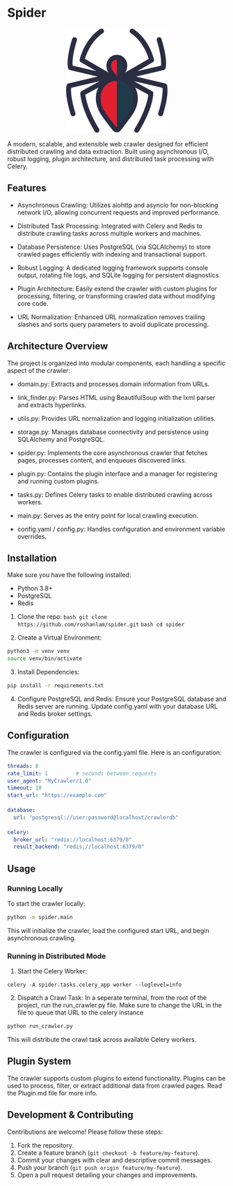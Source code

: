 # Spider

<p align="center">
  <img src="spider.png" />
</p>

A modern, scalable, and extensible web crawler designed for efficient distributed crawling and data extraction. Built using asynchronous I/O, robust logging, plugin architecture, and distributed task processing with Celery.

## Features
* Asynchronous Crawling:
Utilizes aiohttp and asyncio for non-blocking network I/O, allowing concurrent requests and improved performance.

* Distributed Task Processing:
Integrated with Celery and Redis to distribute crawling tasks across multiple workers and machines.

* Database Persistence:
Uses PostgreSQL (via SQLAlchemy) to store crawled pages efficiently with indexing and transactional support.

* Robust Logging:
A dedicated logging framework supports console output, rotating file logs, and SQLite logging for persistent diagnostics.

* Plugin Architecture:
Easily extend the crawler with custom plugins for processing, filtering, or transforming crawled data without modifying core code.

* URL Normalization:
Enhanced URL normalization removes trailing slashes and sorts query parameters to avoid duplicate processing.

## Architecture Overview
The project is organized into modular components, each handling a specific aspect of the crawler:

* domain.py:
Extracts and processes domain information from URLs.

* link_finder.py:
Parses HTML using BeautifulSoup with the lxml parser and extracts hyperlinks.

* utils.py:
Provides URL normalization and logging initialization utilities.

* storage.py:
Manages database connectivity and persistence using SQLAlchemy and PostgreSQL.

* spider.py:
Implements the core asynchronous crawler that fetches pages, processes content, and enqueues discovered links.

* plugin.py:
Contains the plugin interface and a manager for registering and running custom plugins.

* tasks.py:
Defines Celery tasks to enable distributed crawling across workers.

* main.py:
Serves as the entry point for local crawling execution.

* config.yaml / config.py:
Handles configuration and environment variable overrides.

## Installation
Make sure you have the following installed:
* Python 3.8+
* PostgreSQL
* Redis

1. Clone the repo:
```bash git clone https://github.com/roshanlam/spider.git```
```bash cd spider```

2. Create a Virtual Environment:
```bash
python3 -m venv venv
source venv/bin/activate
```

3. Install Dependencies:
```bash
pip install -r requirements.txt
```
4. Configure PostgreSQL and Redis:
Ensure your PostgreSQL database and Redis server are running.
Update config.yaml with your database URL and Redis broker settings.

## Configuration
The crawler is configured via the config.yaml file. Here is an configuration:

```yaml
threads: 8
rate_limit: 1         # seconds between requests
user_agent: "MyCrawler/1.0"
timeout: 10
start_url: "https://example.com"

database:
  url: "postgresql://user:password@localhost/crawlerdb"

celery:
  broker_url: "redis://localhost:6379/0"
  result_backend: "redis://localhost:6379/0"
```

## Usage
### Running Locally
To start the crawler locally:
```bash
python -m spider.main
```
This will initialize the crawler, load the configured start URL, and begin asynchronous crawling.

### Running in Distributed Mode

1. Start the Celery Worker:
```
celery -A spider.tasks.celery_app worker --loglevel=info
```
2. Dispatch a Crawl Task:
In a seperate terminal, from the root of the project, run the run_crawler.py file. Make sure to change the URL in the file to queue that URL to the celery instance

```bash
python run_crawler.py
```

This will distribute the crawl task across available Celery workers.

## Plugin System
The crawler supports custom plugins to extend functionality. Plugins can be used to process, filter, or extract additional data from crawled pages.
Read the Plugin.md file for more info.

## Development & Contributing
Contributions are welcome! Please follow these steps:

1. Fork the repository.
2. Create a feature branch (`git checkout -b feature/my-feature`).
3. Commit your changes with clear and descriptive commit messages.
4. Push your branch (`git push origin feature/my-feature`).
5. Open a pull request detailing your changes and improvements.

